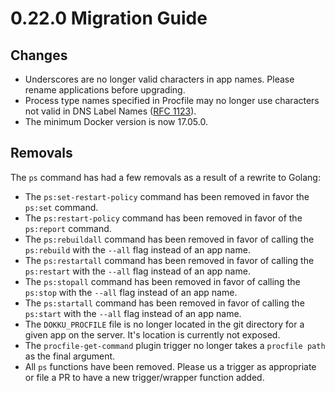 # 0.22.0 Migration Guide

## Changes

- Underscores are no longer valid characters in app names. Please rename applications before upgrading.
- Process type names specified in Procfile may no longer use characters not valid in DNS Label Names ([RFC 1123](https://tools.ietf.org/html/rfc1123)).
- The minimum Docker version is now 17.05.0.

## Removals

The `ps` command has had a few removals as a result of a rewrite to Golang:

- The `ps:set-restart-policy` command has been removed in favor the `ps:set` command.
- The `ps:restart-policy` command has been removed in favor of the `ps:report` command.
- The `ps:rebuildall` command has been removed in favor of calling the `ps:rebuild` with the `--all` flag instead of an app name.
- The `ps:restartall` command has been removed in favor of calling the `ps:restart` with the `--all` flag instead of an app name.
- The `ps:stopall` command has been removed in favor of calling the `ps:stop` with the `--all` flag instead of an app name.
- The `ps:startall` command has been removed in favor of calling the `ps:start` with the `--all` flag instead of an app name.
- The `DOKKU_PROCFILE` file is no longer located in the git directory for a given app on the server. It's location is currently not exposed.
- The `procfile-get-command` plugin trigger no longer takes a `procfile path` as the final argument.
- All `ps` functions have been removed. Please us a trigger as appropriate or file a PR to have a new trigger/wrapper function added.
